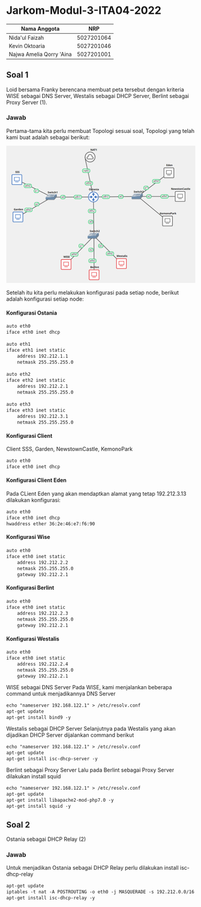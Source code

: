 # Jarkom-Modul-3-ITA04-2022
Nama Anggota | NRP
------------------- | --------------		
Nida'ul Faizah | 5027201064
Kevin Oktoaria | 5027201046
Najwa Amelia Qorry 'Aina | 5027201001

## Soal 1
Loid bersama Franky berencana membuat peta tersebut dengan kriteria WISE sebagai DNS Server, Westalis sebagai DHCP Server, Berlint sebagai Proxy Server (1).

### Jawab
Pertama-tama kita perlu membuat Topologi sesuai soal, Topologi yang telah kami buat adalah sebagai berikut:

![Foto](./img/1a.PNG)

Setelah itu kita perlu melakukan konfigurasi pada setiap node, berikut adalah konfigurasi setiap node:

#### Konfigurasi Ostania
```
auto eth0
iface eth0 inet dhcp

auto eth1
iface eth1 inet static
	address 192.212.1.1
	netmask 255.255.255.0

auto eth2
iface eth2 inet static
	address 192.212.2.1
	netmask 255.255.255.0

auto eth3
iface eth3 inet static
	address 192.212.3.1
	netmask 255.255.255.0
```

#### Konfigurasi Client
Client SSS, Garden, NewstownCastle, KemonoPark
```
auto eth0
iface eth0 inet dhcp
```

#### Konfigurasi Client Eden
Pada CLient Eden yang akan mendaptkan alamat yang tetap 192.212.3.13 dilakukan konfigurasi:
```
auto eth0
iface eth0 inet dhcp
hwaddress ether 36:2e:46:e7:f6:90
```

#### Konfigurasi Wise
```
auto eth0
iface eth0 inet static
	address 192.212.2.2
	netmask 255.255.255.0
	gateway 192.212.2.1
```

#### Konfigurasi Berlint
```
auto eth0
iface eth0 inet static
	address 192.212.2.3
	netmask 255.255.255.0
	gateway 192.212.2.1
```

#### Konfigurasi Westalis
```
auto eth0
iface eth0 inet static
	address 192.212.2.4
	netmask 255.255.255.0
	gateway 192.212.2.1
```

WISE sebagai DNS Server
Pada WISE, kami menjalankan beberapa command untuk menjadikannya DNS Server
```
echo "nameserver 192.168.122.1" > /etc/resolv.conf
apt-get update
apt-get install bind9 -y
```

Westalis sebagai DHCP Server
Selanjutnya pada Westalis yang akan dijadikan DHCP Server dijalankan command berikut
```
echo "nameserver 192.168.122.1" > /etc/resolv.conf
apt-get update
apt-get install isc-dhcp-server -y
```

Berlint sebagai Proxy Server
Lalu pada Berlint sebagai Proxy Server dilakukan install squid
```
echo "nameserver 192.168.122.1" > /etc/resolv.conf
apt-get update
apt-get install libapache2-mod-php7.0 -y
apt-get install squid -y
```

## Soal 2
Ostania sebagai DHCP Relay (2)

### Jawab
Untuk menjadikan Ostania sebagai DHCP Relay perlu dilakukan install isc-dhcp-relay
```
apt-get update
iptables -t nat -A POSTROUTING -o eth0 -j MASQUERADE -s 192.212.0.0/16
apt-get install isc-dhcp-relay -y
```
